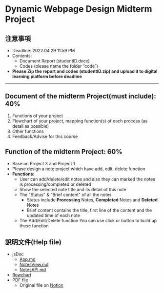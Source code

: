 # Dynamic Webpage Design Midterm Project

## 注意事項

- Deadline: 2022.04.29 11:59 PM
- Contents:
  - Document Report (studentID.docx)
  - Codes (please name the folder “code”)
- **Please Zip the report and codes (studentID.zip) and upload it to digital learning platform before deadline**

---

## Document of the midterm Project(must include): 40%

1. Functions of your project
2. Flowchart of your project, mapping function(s) of each process (as detail as possible)
3. Other functions
4. Feedback/Advise for this course

## Function of the midterm Project: 60%

- Base on Project 3 and Project 1
- Please design a note project which have add, edit, delete function
- **Functions:**
  - User can add/delete/edit notes and also they can marked the notes is processing/completed or deleted
  - Show the selected note title and its detail of this note
  - The "Status" & "Brief content" of all the notes
    - Status include **Processing** Notes, **Completed** Notes and **Deleted** Notes
    - Brief content contains the title, first line of the content and the updated time of each note
  - The Add/Edit/Delete function You can use click or button to build up these function

## 說明文件(Help file)

- jsDoc
  - [App.md](code/docs/App.md)
  - [NotesView.md](code/docs/NotesView.md)
  - [NotesAPI.md](code/docs/NotesAPI.md)
- [flowchart](code/docs/flowchart)
- [PDF file](cbb108015.pdf)
  - Original file on [Notion](https://buttoned-bag-a1d.notion.site/693834670b7144d7bdbc31848547b41b)
